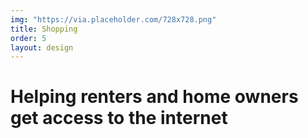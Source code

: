```yaml
---
img: "https://via.placeholder.com/728x728.png"
title: Shopping
order: 5
layout: design
---
```

<div class="text">
  <h1>Helping renters and home owners get access to the internet</h1>
</div>
